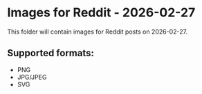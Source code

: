 # Images for Reddit - 2026-02-27

This folder will contain images for Reddit posts on 2026-02-27.

## Supported formats:
- PNG
- JPG/JPEG
- SVG
